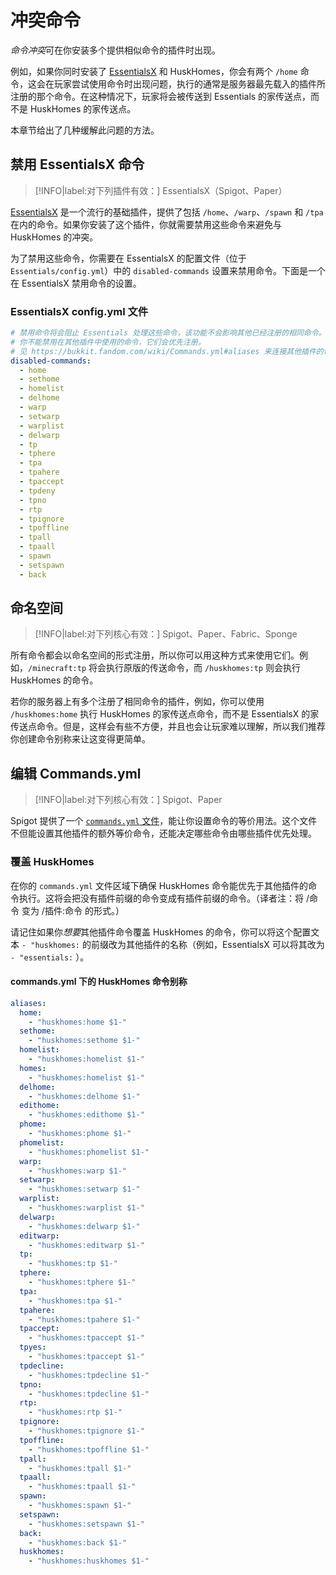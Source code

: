 # 冲突命令
*命令冲突*可在你安装多个提供相似命令的插件时出现。

例如，如果你同时安装了 [EssentialsX](https://essentialsx.net/) 和 HuskHomes，你会有两个 `/home` 命令，这会在玩家尝试使用命令时出现问题，执行的通常是服务器最先载入的插件所注册的那个命令。在这种情况下，玩家将会被传送到 Essentials 的家传送点，而不是 HuskHomes 的家传送点。

本章节给出了几种缓解此问题的方法。

## 禁用 EssentialsX 命令
> [!INFO|label:对下列插件有效：]
> EssentialsX（Spigot、Paper）

[EssentialsX](https://essentialsx.net/) 是一个流行的基础插件，提供了包括 `/home`、`/warp`、`/spawn` 和 `/tpa` 在内的命令。如果你安装了这个插件，你就需要禁用这些命令来避免与 HuskHomes 的冲突。

为了禁用这些命令，你需要在 EssentialsX 的配置文件（位于 `Essentials/config.yml`）中的 `disabled-commands` 设置来禁用命令。下面是一个在 EssentialsX 禁用命令的设置。

### EssentialsX config.yml 文件
```YAML
# 禁用命令将会阻止 Essentials 处理这些命令，该功能不会影响其他已经注册的相同命令。
# 你不能禁用在其他插件中使用的命令，它们会优先注册。
# 见 https://bukkit.fandom.com/wiki/Commands.yml#aliases 来连接其他插件的命令。
disabled-commands:
  - home
  - sethome
  - homelist
  - delhome
  - warp
  - setwarp
  - warplist
  - delwarp
  - tp
  - tphere
  - tpa
  - tpahere
  - tpaccept
  - tpdeny
  - tpno
  - rtp
  - tpignore
  - tpoffline
  - tpall
  - tpaall
  - spawn
  - setspawn
  - back
```
  
## 命名空间
> [!INFO|label:对下列核心有效：]
> Spigot、Paper、Fabric、Sponge

所有命令都会以命名空间的形式注册，所以你可以用这种方式来使用它们。例如，`/minecraft:tp` 将会执行原版的传送命令，而 `/huskhomes:tp` 则会执行 HuskHomes 的命令。

若你的服务器上有多个注册了相同命令的插件，例如，你可以使用 `/huskhomes:home` 执行 HuskHomes 的家传送点命令，而不是 EssentialsX 的家传送点命令。但是，这样会有些不方便，并且也会让玩家难以理解，所以我们推荐你创建命令别称来让这变得更简单。

## 编辑 Commands.yml
> [!INFO|label:对下列核心有效：]
> Spigot、Paper

Spigot 提供了一个 [`commands.yml` 文件](https://bukkit.fandom.com/wiki/Commands.yml)，能让你设置命令的等价用法。这个文件不但能设置其他插件的额外等价命令，还能决定哪些命令由哪些插件优先处理。

### 覆盖 HuskHomes

在你的 `commands.yml` 文件区域下确保 HuskHomes 命令能优先于其他插件的命令执行。这将会把没有插件前缀的命令变成有插件前缀的命令。（译者注：将 /命令 变为 /插件:命令 的形式。）

请记住如果你*想要*其他插件命令覆盖 HuskHomes 的命令，你可以将这个配置文本 `- "huskhomes:` 的前缀改为其他插件的名称（例如，EssentialsX 可以将其改为 `- "essentials:` ）。

#### commands.yml 下的 HuskHomes 命令别称

```YAML
aliases:
  home:
    - "huskhomes:home $1-"
  sethome:
    - "huskhomes:sethome $1-"
  homelist:
    - "huskhomes:homelist $1-"
  homes:
    - "huskhomes:homelist $1-"
  delhome:
    - "huskhomes:delhome $1-"
  edithome:
    - "huskhomes:edithome $1-"
  phome:
    - "huskhomes:phome $1-"
  phomelist:
    - "huskhomes:phomelist $1-"
  warp:
    - "huskhomes:warp $1-"
  setwarp:
    - "huskhomes:setwarp $1-"
  warplist:
    - "huskhomes:warplist $1-"
  delwarp:
    - "huskhomes:delwarp $1-"
  editwarp:
    - "huskhomes:editwarp $1-"
  tp:
    - "huskhomes:tp $1-"
  tphere:
    - "huskhomes:tphere $1-"
  tpa:
    - "huskhomes:tpa $1-"
  tpahere:
    - "huskhomes:tpahere $1-"
  tpaccept:
    - "huskhomes:tpaccept $1-"
  tpyes:
    - "huskhomes:tpaccept $1-"
  tpdecline:
    - "huskhomes:tpdecline $1-"
  tpno:
    - "huskhomes:tpdecline $1-"
  rtp:
    - "huskhomes:rtp $1-"
  tpignore:
    - "huskhomes:tpignore $1-"
  tpoffline:
    - "huskhomes:tpoffline $1-"
  tpall:
    - "huskhomes:tpall $1-"
  tpaall:
    - "huskhomes:tpaall $1-"
  spawn:
    - "huskhomes:spawn $1-"
  setspawn:
    - "huskhomes:setspawn $1-"
  back:
    - "huskhomes:back $1-"
  huskhomes:
    - "huskhomes:huskhomes $1-"
```